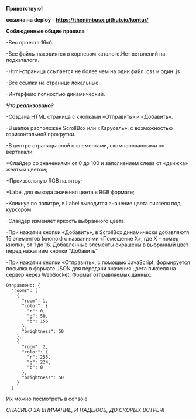 **Приветствую!**

**ссылка на deploy - https://thenimbusx.github.io/kontur/**

**Соблюденные общие правила**

-Вес проекта 16кб.

-Все файлы находиятся в корневом каталоге.Нет ветвлений на подкаталоги.

-Html-страница ссылается не более чем на один файл .css и один .js

-Все ссылки на странице локальные.

-Интерфейс полностью динамический.

**_Что реализовано?_**

-Создана HTML страница с кнопками «Отправить» и «Добавить».

-В шапке расположен ScrollBox или «Карусель», с возможностью горизонтальной прокрутки.

-В центре страницы слой с элементами, скомпонованными по вертикали:

\*Слайдер со значениями от 0 до 100 и заполнением слева от «движка» желтым цветом;

\*Произвольную RGB палитру;

\*Label для вывода значения цвета в RGB формате;

-Кликнув по палитре, в Label выводится значение цвета пикселя под курсором.

-Слайдер изменяет яркость выбранного цвета.

-При нажатии кнопки «Добавить», в ScrollBox динамически добавляютя 16 элементов (кнопок) с названиями «Помещение Х», где Х – номер кнопки, от 1 до 16.
Добавленные элементы окрашены в выбранный цвет перед нажатием кнопки "Добавить"

-При нажатии кнопки «Отправить», с помощью JavaScript, формируется посылка в формате JSON для передачи значения цвета пикселя на сервер через WebSocket.
Формат отправляемых данных:

```
Отправлено: {
  "rooms": [
    {
      "room": 1,
      "color": {
        "r": 0,
        "g": 50,
        "b": 156
      },
      "brightness": 50
    },
    {
      "room": 2,
      "color": {
        "r": 255,
        "g": 224,
        "b": 0
      },
      "brightness": 50
    }
  ]
```

Их можно посмотреть в console

_СПАСИБО ЗА ВНИМАНИЕ, И НАДЕЮСЬ, ДО СКОРЫХ ВСТРЕЧ!_
